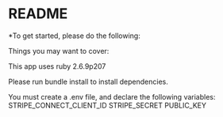 # README

*To get started, please do the following:

Things you may want to cover:

This app uses ruby 2.6.9p207

Please run bundle install to install dependencies. 

You must create a .env file, and declare the following variables:
STRIPE_CONNECT_CLIENT_ID
STRIPE_SECRET
PUBLIC_KEY